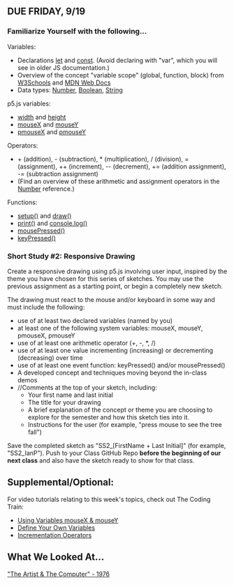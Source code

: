 ## DUE FRIDAY, 9/19

### **Familiarize Yourself with the following...**        
Variables:       
* Declarations [let](https://p5js.org/reference/p5/let/) and [const](https://p5js.org/reference/p5/const/). (Avoid declaring with "var", which you will see in older JS documentation.)       
* Overview of the concept "variable scope" (global, function, block) from [W3Schools](https://www.w3schools.com/js/js_scope.asp) and [MDN Web Docs](https://developer.mozilla.org/en-US/docs/Glossary/Scope)          
* Data types: [Number](https://p5js.org/reference/p5/Number/), [Boolean](https://p5js.org/reference/p5/Boolean/), [String](https://p5js.org/reference/p5/String/)
   
p5.js variables:      
* [width](https://p5js.org/reference/p5/width/) and [height](https://p5js.org/reference/p5/height) 
* [mouseX](https://p5js.org/reference/p5/mouseX) and [mouseY](https://p5js.org/reference/p5/mouseY)  
* [pmouseX](https://p5js.org/reference/p5/pmouseX) and [pmouseY](https://p5js.org/reference/p5/pmouseY) 
  
Operators:  
* \+ (addition), - (subtraction), * (multiplication), / (division), = (assignment), ++ (increment), -- (decrement), += (addition assignment), -= (subtraction assignment)   
* (Find an overview of these arithmetic and assignment operators in the [Number](https://p5js.org/reference/p5/number/) reference.) 
 
Functions:  
* [setup()](https://p5js.org/reference/p5/setup/) and [draw()](https://p5js.org/reference/p5/draw/) 
* [print()](https://p5js.org/reference/p5/print) and [console.log()](https://p5js.org/reference/console/log/)   
* [mousePressed()](https://p5js.org/reference/p5/mousePressed)  
* [keyPressed()](https://p5js.org/reference/p5/keyPressed)  
   

### **Short Study #2: Responsive Drawing**  
Create a responsive drawing using p5.js involving user input, inspired by the theme you have chosen for this series of sketches. You may use the previous assignment as a starting point, or begin a completely new sketch.

The drawing must react to the mouse and/or keyboard in some way and must include the following:
* use of at least two declared variables (named by you)    
* at least one of the following system variables: mouseX, mouseY, pmouseX, pmouseY   
* use of at least one arithmetic operator (+, -, *, /) 
* use of at least one value incrementing (increasing) or decrementing (decreasing) over time
* use of at least one event function: keyPressed() and/or mousePressed()      
* A developed concept and techniques moving beyond the in-class demos    
* //Comments at the top of your sketch, including: 
    * Your first name and last initial 
    * The title for your drawing    
    * A brief explanation of the concept or theme you are choosing to explore for the semester and how this sketch ties into it.   
    * Instructions for the user (for example, "press mouse to see the tree fall") 

Save the completed sketch as "SS2_[FirstName + Last Initial]" (for example, "SS2_IanP"). Push to your Class GitHub Repo **before the beginning of our next class** and also have the sketch ready to show for that class.    
  
## **Supplemental/Optional:**  
For video tutorials relating to this week's topics, check out The Coding Train:  
* [Using Variables mouseX & mouseY](https://thecodingtrain.com/tracks/code-programming-with-p5-js/code/2-variables/1-mouseX-mouseY) 
* [Define Your Own Variables](https://thecodingtrain.com/tracks/code-programming-with-p5-js/code/2-variables/2-define-variables)    
* [Incrementation Operators](https://thecodingtrain.com/tracks/code-programming-with-p5-js/code/2-variables/3-incrementation)  
  
## **What We Looked At...**     
["The Artist & The Computer" - 1976](https://www.youtube.com/watch?v=GRFPV9smRyg)